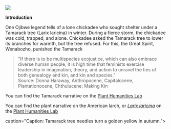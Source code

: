 <a href="https://www.juncture-digital.org"><img src="https://juncture-digital.github.io/juncture/static/images/ve-button.png"></a>

<param ve-config 
title="What We Know Now: Tracing the Tamarack"    source-
	   image="https://upload.wikimedia.org/wikipedia/commons/4/4b/Crowns_of_Siberian_larch_in_winter.jpg"   banner="https://upload.wikimedia.org/wikipedia/commons/4/4b/Crowns_of_Siberian_larch_in_winter.jpg" 
height=100
author="Hannah Hardenbergh"
layout="vertical">

**Introduction**

One Ojibwe legend tells of a lone chickadee who sought shelter under a Tamarack tree (Larix laricina) in winter. During a fierce storm, the chickadee was cold, trapped, and alone. Chickadee asked the Tamarack tree to lower its branches for warmth, but the tree refused. For this, the Great Spirit, Wenabozho, punished the Tamarack

>"If there is to be  multispecies ecojustice, which can also embrace diverse human people, it is high time that  feminists exercise leadership in imagination, theory, and action to unravel the ties of both  genealogy and kin, and kin and species."  
Source: Donna Haraway, Anthropocene, Capitalocene, Plantationocene,  Chthulucene: Making Kin 

You can find the Tamarack narrative on the [Plant Humanities Lab](https://lab.plant-humanities.org/)

You can find the plant narrative on the American larch, or *[Larix laricina](https://en.wikipedia.org/wiki/Larix_laricina)* on the [Plant Humanities Lab](https://lab.plant-humanities.org/)

<param ve-image manifest="wc:Larix_sibirica_with_golden_foliage.jpg">
caption="Caption: Tamarack tree needles turn a golden yellow in autumn.">

<param ve-image manifest="wc:Larix_sibirica_-_Siperianlehtikuusi,_Sibirisk_lärk,_Siberian_larch_IMG_9213_C.JPG
">






